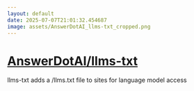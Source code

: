 ```yaml
---
layout: default
date: 2025-07-07T21:01:32.454687
image: assets/AnswerDotAI_llms-txt_cropped.png
---
```


# [AnswerDotAI/llms-txt](https://github.com/AnswerDotAI/llms-txt)

llms-txt adds a /llms.txt file to sites for language model access
